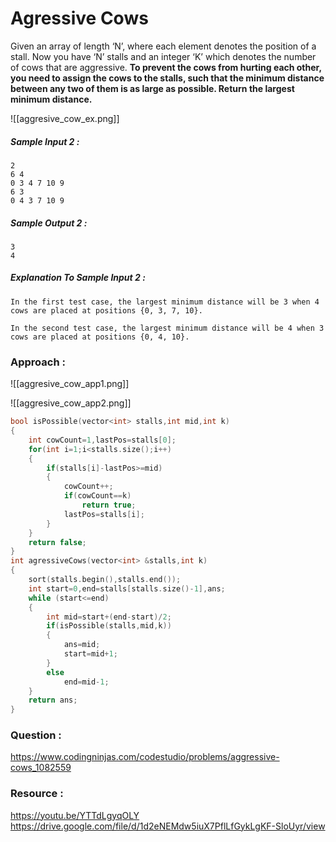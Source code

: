 # Agressive Cows

Given an array of length ‘N’, where each element denotes the position of a stall. Now you have ‘N’ stalls and an integer ‘K’ which denotes the number of cows that are aggressive. **To prevent the cows from hurting each other, you need to assign the cows to the stalls, such that the minimum distance between any two of them is as large as possible. Return the largest minimum distance.**


![[aggresive_cow_ex.png]]

##### Sample Input 2 :

```
2
6 4
0 3 4 7 10 9
6 3
0 4 3 7 10 9
```

##### Sample Output 2 :

```
3
4
```

##### Explanation To Sample Input 2 :

```
In the first test case, the largest minimum distance will be 3 when 4 cows are placed at positions {0, 3, 7, 10}.

In the second test case, the largest minimum distance will be 4 when 3 cows are placed at positions {0, 4, 10}.
```


### Approach :

![[aggresive_cow_app1.png]]

![[aggresive_cow_app2.png]]

```C++
bool isPossible(vector<int> stalls,int mid,int k)
{
    int cowCount=1,lastPos=stalls[0];
    for(int i=1;i<stalls.size();i++)
    {
        if(stalls[i]-lastPos>=mid)
        {
            cowCount++;
            if(cowCount==k)
                return true;
            lastPos=stalls[i];
        }
    }
    return false;
}
int agressiveCows(vector<int> &stalls,int k)
{
    sort(stalls.begin(),stalls.end());
    int start=0,end=stalls[stalls.size()-1],ans;
    while (start<=end)
    {
        int mid=start+(end-start)/2;
        if(isPossible(stalls,mid,k))
        {
            ans=mid;
            start=mid+1;
        }
        else
            end=mid-1;
    }
    return ans;
}
```

### Question :
https://www.codingninjas.com/codestudio/problems/aggressive-cows_1082559

### Resource :
https://youtu.be/YTTdLgyqOLY
https://drive.google.com/file/d/1d2eNEMdw5iuX7PflLfGykLgKF-SloUyr/view
	